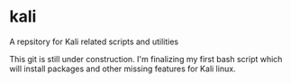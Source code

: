# kali
A repsitory for Kali related scripts and utilities

This git is still under construction. I'm finalizing my first bash script which will install packages
and other missing features for Kali linux.
